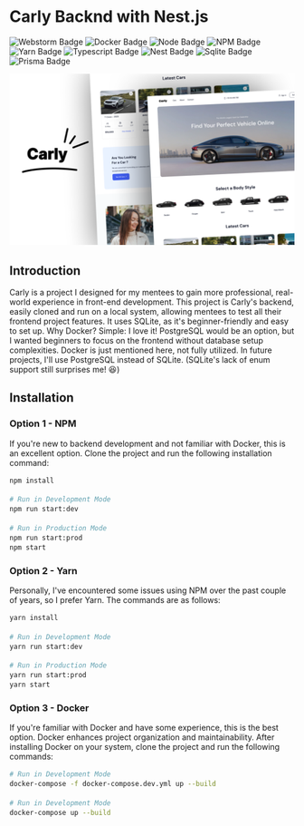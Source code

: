 # Carly Backnd with Nest.js

![Webstorm Badge](https://img.shields.io/badge/WebStorm-000000?style=for-the-badge&logo=WebStorm&logoColor=white)
![Docker Badge](https://img.shields.io/badge/Docker-2CA5E0?style=for-the-badge&logo=docker&logoColor=white)
![Node Badge](https://img.shields.io/badge/Node%20js-339933?style=for-the-badge&logo=nodedotjs&logoColor=white)
![NPM Badge](https://img.shields.io/badge/npm-CB3837?style=for-the-badge&logo=npm&logoColor=white)
![Yarn Badge](https://img.shields.io/badge/Yarn-2C8EBB?style=for-the-badge&logo=yarn&logoColor=white)
![Typescript Badge](https://img.shields.io/badge/TypeScript-007ACC?style=for-the-badge&logo=typescript&logoColor=white)
![Nest Badge](https://img.shields.io/badge/nestjs-E0234E?style=for-the-badge&logo=nestjs&logoColor=white)
![Sqlite Badge](https://img.shields.io/badge/Sqlite-003B57?style=for-the-badge&logo=sqlite&logoColor=white)
![Prisma Badge](https://img.shields.io/badge/Prisma-3982CE?style=for-the-badge&logo=Prisma&logoColor=white)

![Carly Thumbnail](./readme/Thumbnail.png)

## Introduction

Carly is a project I designed for my mentees to gain more professional, real-world experience in front-end development.
This project is Carly's backend, easily cloned and run on a local system, allowing mentees to test all their frontend
project features. It uses SQLite, as it's beginner-friendly and easy to set up. Why Docker? Simple: I love it!
PostgreSQL would be an option, but I wanted beginners to focus on the frontend without database setup complexities.
Docker is just mentioned here, not fully utilized. In future projects, I'll use PostgreSQL instead of SQLite. (SQLite's
lack of enum support still surprises me! 😆)

## Installation

### Option 1 - NPM

If you're new to backend development and not familiar with Docker, this is an excellent option. Clone the project and
run the following installation command:

```bash
npm install

# Run in Development Mode
npm run start:dev

# Run in Production Mode
npm run start:prod
npm start
```

### Option 2 - Yarn

Personally, I've encountered some issues using NPM over the past couple of years, so I prefer Yarn. The commands are as
follows:

```bash
yarn install

# Run in Development Mode
yarn run start:dev

# Run in Production Mode
yarn run start:prod
yarn start
```

### Option 3 - Docker

If you're familiar with Docker and have some experience, this is the best option. Docker enhances project organization
and maintainability. After installing Docker on your system, clone the project and run the following commands:

```bash
# Run in Development Mode
docker-compose -f docker-compose.dev.yml up --build

# Run in Development Mode
docker-compose up --build
```